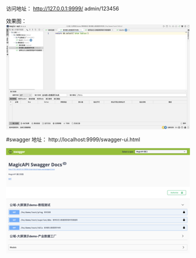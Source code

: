 访问地址：
http://127.0.0.1:9999/
admin/123456

效果图：
![demo.png](docs%2Fimg%2Fdemo.png)

#swagger 地址：
http://localhost:9999/swagger-ui.html

![swagger.png](docs%2Fimg%2Fswagger.png)
